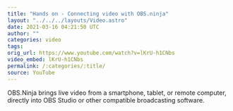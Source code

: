 ```yaml
---
title: "Hands on - Connecting video with OBS.ninja"
layout: "../../../layouts/Video.astro"
date: 2021-03-16 04:21:50 UTC
author: ""
categories: video
tags: 
orig_url: https://www.youtube.com/watch?v=lKrU-h1CNbs
video_embed: lKrU-h1CNbs
permalink: /:categories/:title/
source: YouTube
---
```

OBS.Ninja brings live video from a smartphone, tablet, or remote computer, directly into OBS Studio or other compatible broadcasting software.